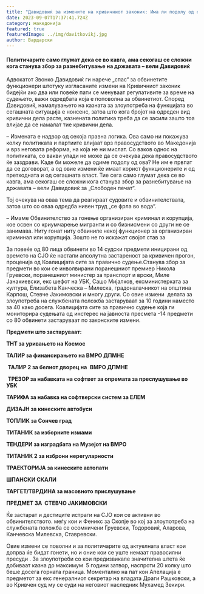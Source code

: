 ```yaml
---
title: "Давидовиќ за измените на кривичниот законик: Има ли подолу од ова?"
date: 2023-09-07T17:37:41.724Z
category: македонија
featured: true
featuredImage: ../img/davitkovikj.jpg
author: Вардарски
---
```

<!--StartFragment-->

#### Политичарите само глумат дека се во кавга, ама секогаш се сложни кога станува збор за разнебитување на државата – вели Давидовиќ



<!--EndFragment--><!--StartFragment-->

Aдвокатот Звонко Давидовиќ ги нарече „спас“ за обвинетите функционери штотуку изгласаните измени на Кривичниот законик  бидејќи ако два или повеќе пати се менуваат регулативите за време на судењето, важи одредбата која е поповолна за обвинетиот. Според Давидовиќ, намалувањето на казната за злоупотреба на функцијата во сегашната ситуација е нонсенс, затоа што кога бројот на одреден вид кривични дела расте, казнената политика треба да се засили зашто тоа влијае да се намалат тие кривични дела.

– Измената е надвор од секоја правна логика. Ова само ни покажува колку политиката и партиите влијаат врз правосудството во Македонија и врз неговата реформа, на која не ни мислат. Со ваков однос на политиката, со вакви упади не може да се очекува дека правосудството ќе заздрави. Каде би можеле да одиме подолу од ова? Не им е првпат да се договорат, а од овие измени ќе имаат корист функционерите и од претходната и од сегашната власт. Тие сега само глумат дека се во кавга, ама секогаш се сложни кога станува збор за разнебитување на државата – вели Давидовиќ за „Слободен печат“.

Тој очекува на оваа тема да реагираат судовите и обвинителствата, затоа што со оваа одредба нивен труд „се фрла во вода“.

– Имаме Обвинителство за гонење организиран криминал и корупција, кое освен со криумчарење мигранти и со бизнисмени со други не се занимава. Ниту гонат ниту обвиниле некој функционер за организиран криминал или корупција. Зошто не го искажат својот став за

За повеќе од 80 лица обвинети во 14 судски предмети иницирани од времето на СЈО ќе настапи апсолутна застареност за кривичен прогон, проценија од Коалицијата сите за правично судење.Станува збор за предмети во кои се инволвирани поранешниот премиер Никола Груевски, поранешниот министер за транспорт и врски, Миле Јанакиевски, екс шефот на УБК, Сашо Мијалков, ексминистерката за култура, Елизабета Канческа – Милеска, градоналачникот на општина Карпош, Стевче Јакимовски и многу други. Со овие измени  делата за злоупотреба на службената положба застаруваат за 10 години наместо за 40 како досега. Коалицијата сите за правично судење која ги мониторира судењата од инстерес на јавноста пресмета -14 предмети со 80 обвинети застаруваат по законските измени.

**Предмети што застаруваат:**

**ТНТ за уривањето на Космос** 

**ТАЛИР за финансирањето на ВМРО ДПМНЕ**

 **ТАЛИР 2 за белиот дворец на**  **ВМРО ДПМНЕ**

 **ТРЕЗОР за набавката на софтвет за опремата за преслушување во УБК**

**ТАРИФА за набавка на софтверски систем за ЕЛЕМ**

**ДИЗАЈН за кинеските автобуси**

**ТОПЛИК за Сончев град**

**ТИТАНИК за изборните измами**

**ТЕНДЕРИ за изградбата на Музејот на ВМРО**

**ТИТАНИК 2 за изброни нерегуларности**

**ТРАЕКТОРИЈА за кинеските автопати**

**ШПАНСКИ СКАЛИ**

**ТАРГЕТ/ТВРДИНА за масовното прислушување**

**ПРЕДМЕТ ЗА  СТЕВЧО ЈАКИМОВСКИ**

Ќе застарат и дестиците истраги на СЈО кои се активни во обвинителството. меѓу кои и Феникс за Скопје во кој за злоупотреба на службената положба се осомничени Груевски, Тодоровиќ, Аларова, Канчевска Милевска, Ставревски. 

Овие измени се поволни и за политичарите од актуелната власт кои допрва ќе бидат гонети, но и оние кои се уште немаат правосилни пресуди . За злоупотреби со кои предизвикале значителна штета ќе добиваат казна до максимум  5 години затвор, наспроти 20 колку што беше досега горната граница. Моментално на пат кон Апелација е предметот за екс генералниот секретар на владата Драги Рашковски, а во Кривчен суд му се суди на неговиот наследник Мухамед Зекири.

<!--EndFragment-->